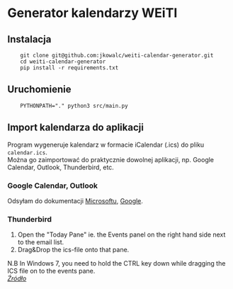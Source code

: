 # Generator kalendarzy WEiTI

## Instalacja
```console
    git clone git@github.com:jkowalc/weiti-calendar-generator.git
    cd weiti-calendar-generator
    pip install -r requirements.txt
```
## Uruchomienie
```console
    PYTHONPATH="." python3 src/main.py
```
## Import kalendarza do aplikacji
Program wygeneruje kalendarz w formacie iCalendar (.ics) do pliku `calendar.ics`.  
Można go zaimportować do praktycznie dowolnej aplikacji, np. Google Calendar, Outlook, Thunderbird, etc.  

### Google Calendar, Outlook
Odsyłam do dokumentacji [Microsoftu](https://support.microsoft.com/pl-pl/office/importuj-kalendarze-do-programu-outlook-8e8364e1-400e-4c0f-a573-fe76b5a2d379), [Google](https://support.google.com/calendar/answer/37118?hl=pl&co=GENIE.Platform%3DDesktop).

### Thunderbird

1. Open the "Today Pane" ie. the Events panel on the right hand side next to the email list.
2. Drag&Drop the ics-file onto that pane.

N.B In Windows 7, you need to hold the CTRL key down while dragging the ICS file on to the events pane.  
*[Źródło](https://superuser.com/questions/382022/how-do-i-get-thunderbird-to-open-an-ics-attachment-directly-in-lightnings-calen)*
